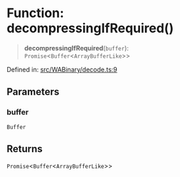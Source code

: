# Function: decompressingIfRequired()

> **decompressingIfRequired**(`buffer`): `Promise`\<`Buffer`\<`ArrayBufferLike`\>\>

Defined in: [src/WABinary/decode.ts:9](https://github.com/Fokusdotid/bail/blob/cf6cc85134e12081bc635cea02cc0eee74033a81/src/WABinary/decode.ts#L9)

## Parameters

### buffer

`Buffer`

## Returns

`Promise`\<`Buffer`\<`ArrayBufferLike`\>\>
